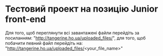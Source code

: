 # Тестовий проект на позицію Junior front-end
Для того, щоб переглянути всі завантажені файли перейдіть за посиланням: "http://tangerine.ho.ua/uploaded_files/", для того, щоб побачити певний файл перейдіть на: "http://tangerine.ho.ua/uploaded_files/<your_file_name>"
